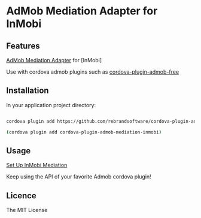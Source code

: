 
# AdMob Mediation Adapter for InMobi

## Features

[AdMob Mediation Adapter](https://firebase.google.com/docs/admob/android/mediation-networks) for [InMobi]

Use with cordova admob plugins such as [cordova-plugin-admob-free](https://github.com/ratson/cordova-plugin-admob-free)


## Installation ##

In your application project directory:

```bash

cordova plugin add https://github.com/rebrandsoftware/cordova-plugin-admob-mediation-inmobi.git --save

(cordova plugin add cordova-plugin-admob-mediation-inmobi)
```

## Usage ##

[Set Up InMobi Mediation](https://support.google.com/admob/answer/3124703?hl=en)

Keep using the API of your favorite Admob cordova plugin!


## Licence ##

The MIT License
